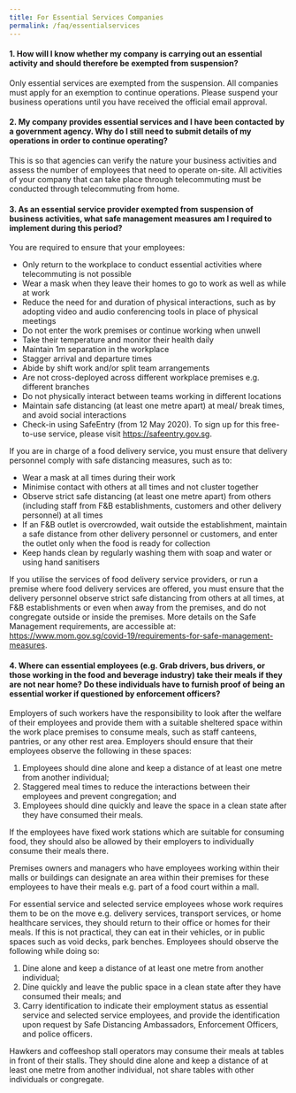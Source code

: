 ```yaml
---
title: For Essential Services Companies
permalink: /faq/essentialservices
---
```


#### **1. How will I know whether my company is carrying out an essential activity and should therefore be exempted from suspension?**
Only essential services are exempted from the suspension. All companies must apply for an exemption to continue operations. Please suspend your business operations until you have received the official email approval.

#### **2. My company provides essential services and I have been contacted by a government agency. Why do I still need to submit details of my operations in order to continue operating?**
This is so that agencies can verify the nature your business activities and assess the number of employees that need to operate on-site. All activities of your company that can take place through telecommuting must be conducted through telecommuting from home.

#### **3. As an essential service provider exempted from suspension of business activities, what safe management measures am I required to implement during this period?**
You are required to ensure that your employees: 

-	Only return to the workplace to conduct essential activities where telecommuting is not possible
-	Wear a mask when they leave their homes to go to work as well as while at work 
-	Reduce the need for and duration of physical interactions, such as by adopting video and audio conferencing tools in place of physical meetings 
-	Do not enter the work premises or continue working when unwell
-	Take their temperature and monitor their health daily
-	Maintain 1m separation in the workplace
-	Stagger arrival and departure times
-	Abide by shift work and/or split team arrangements  
-	Are not cross-deployed across different workplace premises e.g. different branches 
-	Do not physically interact between teams working in different locations 
-	Maintain safe distancing (at least one metre apart) at meal/ break times, and avoid social interactions
-	Check-in using SafeEntry (from 12 May 2020). To sign up for this free-to-use service, please visit <a href="https://www.safeentry.gov.sg" target="_blank">https://safeentry.gov.sg</a>. 

If you are in charge of a food delivery service, you must ensure that delivery personnel comply with safe distancing measures, such as to: 

-	Wear a mask at all times during their work
-	Minimise contact with others at all times and not cluster together
-	Observe strict safe distancing (at least one metre apart) from others (including staff from F&B establishments, customers and other delivery personnel) at all times
-	If an F&B outlet is overcrowded, wait outside the establishment, maintain a safe distance from other delivery personnel or customers, and enter the outlet only when the food is ready for collection
-	Keep hands clean by regularly washing them with soap and water or using hand sanitisers

If you utilise the services of food delivery service providers, or run a premise where food delivery services are offered, you must ensure that the delivery personnel observe strict safe distancing from others at all times, at F&B establishments or even when away from the premises, and do not congregate outside or inside the premises. 
 More details on the Safe Management requirements, are accessible at:  <a href="https://www.mom.gov.sg/covid-19/requirements-for-safe-management-measures" target="_blank">https://www.mom.gov.sg/covid-19/requirements-for-safe-management-measures</a>. 

#### **4. Where can essential employees (e.g. Grab drivers, bus drivers, or those working in the food and beverage industry) take their meals if they are not near home? Do these individuals have to furnish proof of being an essential worker if questioned by enforcement officers?**
Employers of such workers have the responsibility to look after the welfare of their employees and provide them with a suitable sheltered space within the work place premises to consume meals, such as staff canteens, pantries, or any other rest area. Employers should ensure that their employees observe the following in these spaces:
1. Employees should dine alone and keep a distance of at least one metre from another individual;
2. Staggered meal times to reduce the interactions between their employees and prevent congregation; and
3. Employees should dine quickly and leave the space in a clean state after they have consumed their meals.

If the employees have fixed work stations which are suitable for consuming food, they should also be allowed by their employers to individually consume their meals there.

Premises owners and managers who have employees working within their malls or buildings can designate an area within their premises for these employees to have their meals e.g. part of a food court within a mall.

For essential service and selected service employees whose work requires them to be on the move e.g. delivery services, transport services, or home healthcare services, they should return to their office or homes for their meals. If this is not practical, they can eat in their vehicles, or in public spaces such as void decks, park benches. Employees should observe the following while doing so:
1. Dine alone and keep a distance of at least one metre from another individual;
2. Dine quickly and leave the public space in a clean state after they have consumed their meals; and
3. Carry identification to indicate their employment status as essential service and selected service employees, and provide the identification upon request by Safe Distancing Ambassadors, Enforcement Officers, and police officers.

Hawkers and coffeeshop stall operators may consume their meals at tables in front of their stalls. They should dine alone and keep a distance of at least one metre from another individual, not share tables with other individuals or congregate.